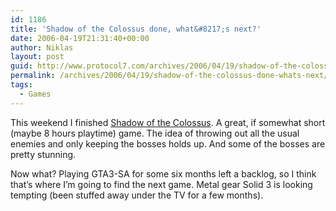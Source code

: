 ```yaml
---
id: 1186
title: 'Shadow of the Colossus done, what&#8217;s next?'
date: 2006-04-19T21:31:40+00:00
author: Niklas
layout: post
guid: http://www.protocol7.com/archives/2006/04/19/shadow-of-the-colossus-done-whats-next/
permalink: /archives/2006/04/19/shadow-of-the-colossus-done-whats-next/
tags:
  - Games
---
```

<div class='microid-4d74fc11f7296f5089729c06cc19f7143481079a'>
  <p>
    This weekend I finished <a href="http://www.shadowofthecolossus.com/">Shadow of the Colossus</a>. A great, if somewhat short (maybe 8 hours playtime) game. The idea of throwing out all the usual enemies and only keeping the bosses holds up. And some of the bosses are pretty stunning.
  </p>
  
  <p>
    Now what? Playing GTA3-SA for some six months left a backlog, so I think that&#8217;s where I&#8217;m going to find the next game. Metal gear Solid 3 is looking tempting (been stuffed away under the TV for a few months).
  </p>
</div>